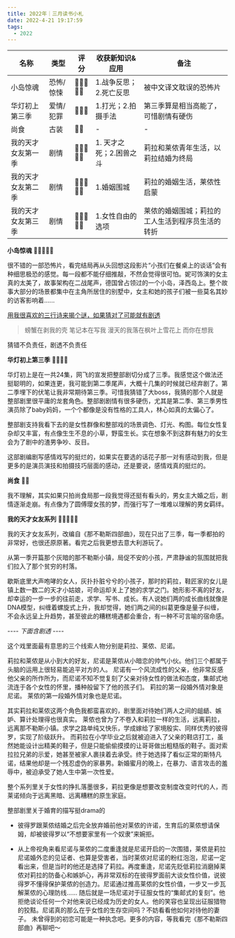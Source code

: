 ```yaml
---
title: 2022年｜三月读书小札
date: 2022-4-21 19:17:59
tags:
  - 2022
---
```




| 名称 | 类型 | 评分 | 收获新知识&应用 | 备注 |
| --- | --- | --- | --- | --- |
| 小岛惊魂 | 恐怖/惊悚 | 🌟🌟🌟🌟🌟 | 1.战争反思；2.死亡反思 | 被中文译文耽误的恐怖片 |
| 华灯初上第三季 | 爱情/犯罪 | 🌟🌟🌟 | 1.打光；2.拍摄手法 | 第三季算是相当高能了，可惜剧情有硬伤 |
| 尚食 | 古装 | 🌟🌟 | - | - |
| 我的天才女友第一季 | 剧情 | 🌟🌟🌟🌟🌟 | 1. 天才之死；2.困兽之斗 | 莉拉和莱侬青年生活，以莉拉结婚为终局 |
| 我的天才女友第二季 | 剧情 | 🌟🌟🌟🌟🌟 | 1.婚姻围城 | 莉拉的婚姻生活，莱侬性启蒙 |
| 我的天才女友第三季 | 剧情 | 🌟🌟🌟🌟🌟 | 1.女性自由的选项 | 莱侬的婚姻围城；莉拉的工人生活到程序员生活的转折 |


**小岛惊魂** 🌟🌟🌟🌟🌟

很不错的一部恐怖片，看完结局再从头回想这段影片“小孩们在餐桌上的谈话”会有种细思极恐的感觉。每一段都不能仔细推敲，不然会觉得很可怕。妮可饰演的女主真的太美了，故事架构在二战尾声，德国曾占领过的一个小岛，泽西岛上。整个故事大部分的场景都集中在主角所居住的别墅中，女主和她的孩子们被一些莫名其妙的访客影响着......

<u>用我很喜欢的三行诗来揭个谜，如果猜对了可能就有剧透</u>
>螃蟹在剥我的壳
>笔记本在写我
>漫天的我落在枫叶上雪花上
>而你在想我

猜错不负责任，剧透不负责任

**华灯初上第三季** 🌟🌟🌟🌟

华灯初上是在一共24集，网飞的宣发把整部剧切分成了三季。我感觉这个做法还挺聪明的，如果连更，我可能到第二季尾声，大概十几集的时候就已经弃剧了。第二季埋下的伏笔让我非常期待第三季。可惜我猜错了大boss，我猜的那个人就是整部剧里很平庸的龙套角色。整部剧剧情有很多硬伤，尤其是第二季、第三季男性演员除了baby妈妈，一个个都像是没有性格的工具人，林心如真的太偏心了。

整部剧支持我看下去的是女性群像和整部戏的场景调色、灯光、构图。每位女性复杂却又丰富，有点像生生不息的小草，野蛮生长。实在想象不到这群有魅力的女生会为了剧中的渣男争吵、反目。

这部剧编剧写感情戏写的挺烂的，如果实在要选的话花子那一对有感动到我，但是更多的是演员演技和拍摄技巧层面的感动，还是要说，感情戏真的挺烂的。

**尚食** 🌟🌟

我不理解，其实如果只拍尚食局那一段我觉得还挺有看头的，男女主大婚之后，剧情逐渐走崩。有点像为了圆傅璎女孩的梦，而强行写了一堆难以理解的男女羁绊。

**我的天才女友系列** 🌟🌟🌟🌟🌟

我的天才女友系列，改编自《那不勒斯四部曲》，现在只出了三季，每一季都拍的非常好，也很还原原著。看完之后我更想去意大利游玩了。

从第一季开篇那个灰暗的那不勒斯小镇，局促不安的小孩，严肃静谧的氛围就把我们拉入了那个贫穷的村落。

歇斯底里大声咆哮的女人，灰扑扑脏兮兮的小孩子，那时的莉拉，鞋匠家的女儿是镇上数一数二的天才小姑娘，可命运却关上了她的求学之门。她形影不离的好友，却幸运的一步一步的往前走，求学、写书、成长。有人说她们两的成长曲线就像是DNA模型，纠缠着螺旋式上升，我却觉得，她们两之间的纠葛更像是量子纠缠，不会永远呈上升趋势，甚至彼此的糟糕境遇都会重合，有一种不可言喻的宿命感。

*---- 下面含剧透 ----*


这个戏里面最有意思的三个线索人物分别是莉拉、莱侬、尼诺。

莉拉和莱侬是从小到大的好友，尼诺是莱侬从小暗恋的帅气小伙。他们三个都属于头脑的运用上很轻易能追平对方的人。
尼诺有一个风流成性的父亲，他非常反感他父亲的所作所为，而尼诺不知不觉复刻了父亲对待女性的做法和态度，集邮式地流连于各个女性的怀里，播种般留下了他的孩子们。
莉拉的第一段婚外情对象是尼诺。
莱侬的第一段婚外情对象也是尼诺。

其实莉拉和莱侬这两个角色我都蛮喜欢的，剧里面对待她们两人之间的龃龉、嫉妒、算计处理得也很真实。
莱侬也曾为了不卷入和莉拉一样的生活，远离莉拉，远离那不勒斯小镇。求学之路单纯又快乐，学成嫁给了家境殷实、同样优秀的彼得罗，实现了阶级跃升。
而莉拉在小学毕业之后就被迫进入了父亲的鞋店打工，虽然她能设计出精美的鞋子，但是只能偷偷摸摸的让哥哥做出粗糙版的鞋子。面对索拉拉兄弟的示爱，她甚至被家人裹挟着去承受。终于她选择了看似正常的斯特凡诺，结果他却是一个残忍虚伪的家暴男。新婚蜜月的晚上，在暴力、语言攻击的羞辱中，被迫承受了她人生中第一次性爱。

整个系列里关于女性的挣扎落墨很多，莉拉更像是想要改变制度改变时代的人，而莱诺倾向于远离黑暗、远离糟糕的原生家庭。

整部剧里关于婚育的描写挺drama的
- 彼得罗跟莱侬结婚之后完全放弃婚前他对莱侬的许诺，生育后的莱侬想请保姆，却被彼得罗以“不想要家里有一个奴隶”来婉拒。

- 从上帝视角来看尼诺与莱侬的二度重逢就是尼诺开启的一次围猎，莱侬是莉拉尼诺婚外恋的见证者、也算是受害者，当时莱侬对尼诺的粉红泡泡，尼诺一定看出来，但是当时的他还是选择了莉拉。再度重逢，尼诺先贬低莉拉消磨掉莱侬对莉拉的防备心和嫉妒心，再非常双标的在彼得罗面前大谈女性价值，说彼得罗不懂得保护莱侬的创造力。尼诺通过推高莱侬的女性价值，一步又一步瓦解莱侬的心理防线……
随后就是一场尼诺对于征服女性的“集邮式的复刻”。他拒绝谈论任何一个对他来说已经成为历史的女人。他的笑容也呈现出征服猎物的狡黠。尼诺真的那么在乎女性的生存空间吗？不妨看看他如何对待他的妻子。
未曾得到的初恋可能是一种执念吧。更多的内容，等我看完《那不勒斯四部曲》再聊吧～
